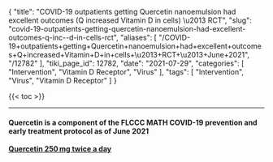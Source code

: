 {
    "title": "COVID-19 outpatients getting Quercetin nanoemulsion had excellent outcomes (Q increased Vitamin D in cells) \u2013 RCT",
    "slug": "covid-19-outpatients-getting-quercetin-nanoemulsion-had-excellent-outcomes-q-inc--d-in-cells-rct",
    "aliases": [
        "/COVID-19+outpatients+getting+Quercetin+nanoemulsion+had+excellent+outcomes+Q+increased+Vitamin+D+in+cells+\u2013+RCT+\u2013+June+2021",
        "/12782"
    ],
    "tiki_page_id": 12782,
    "date": "2021-07-29",
    "categories": [
        "Intervention",
        "Vitamin D Receptor",
        "Virus"
    ],
    "tags": [
        "Intervention",
        "Virus",
        "Vitamin D Receptor"
    ]
}


{{< toc >}}

---

#### Quercetin is a component of the FLCCC MATH COVID-19 prevention and early treatment protocol as of June 2021

 **[Quercetin 250 mg twice a day](https://covid19criticalcare.com/covid-19-protocols/i-mask-plus-protocol/)**